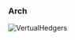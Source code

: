 ### Arch

 ![VertualHedgers](https://i.pinimg.com/originals/3f/58/51/3f5851a8da555279f202b46d873cf85a.png)

 